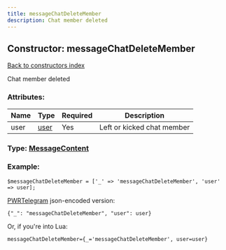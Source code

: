 ```yaml
---
title: messageChatDeleteMember
description: Chat member deleted
---
```

## Constructor: messageChatDeleteMember  
[Back to constructors index](index.md)



Chat member deleted

### Attributes:

| Name     |    Type       | Required | Description |
|----------|---------------|----------|-------------|
|user|[user](../types/user.md) | Yes|Left or kicked chat member|



### Type: [MessageContent](../types/MessageContent.md)


### Example:

```
$messageChatDeleteMember = ['_' => 'messageChatDeleteMember', 'user' => user];
```  

[PWRTelegram](https://pwrtelegram.xyz) json-encoded version:

```
{"_": "messageChatDeleteMember", "user": user}
```


Or, if you're into Lua:  


```
messageChatDeleteMember={_='messageChatDeleteMember', user=user}

```


